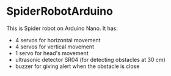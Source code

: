 # SpiderRobotArduino
This is Spider robot on Arduino Nano. It has:
- 4 servos for horizontal movement
- 4 servos for vertical movement
- 1 servo for head's movement 
- ultrasonic detector SR04 (for detecting obstacles at 30 cm)
- buzzer for giving alert when the obstacle is close
